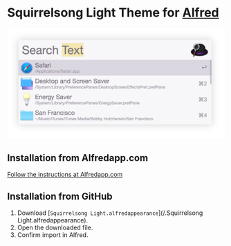 # Squirrelsong Light Theme for [Alfred](https://www.alfredapp.com/)

![Squirrelsong Light](screenshot.png)

## Installation from Alfredapp.com

[Follow the instructions at Alfredapp.com](https://www.alfredapp.com/extras/theme/5IzAzy3Fuj/)

## Installation from GitHub

1. Download [`Squirrelsong Light.alfredappearance`](/.Squirrelsong Light.alfredappearance).
2. Open the downloaded file.
3. Confirm import in Alfred.
